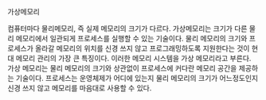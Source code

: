 가상메모리 

컴퓨터마다 물리메모리, 즉 실제 메모리의 크기가 다르다. 가상메모리는 크기가 다른 물리 메모리에서 일관되게 프로세스를 실행할 수 있는 기술이다. 
물리 메모리의 크기와 프로세스가 올라갈 메모리의 위치를 신경 쓰지 않고 프로그래밍하도록 지원한다는 것이 현대 메모리 관리의 가장 큰 특징이다. 이러한 메모리 시스템을 가상 메모리라고 부른다. 가상 메모리는 물리 메모리의 크기와 상관없이 프로세스에 커다란 메모리 공간을 제공하는 기술이다. 프로세스는 운영체제가 어디에 있는지 물리 메모리의 크기가 어느정도인지 신경 쓰지 않고 메모리를 마음대로 사용할 수 있다.
